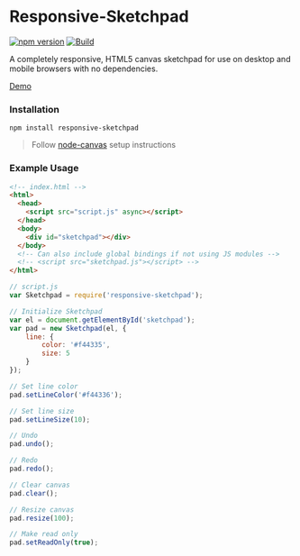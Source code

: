 # Responsive-Sketchpad

[![npm version](https://img.shields.io/npm/v/responsive-sketchpad)](https://www.npmjs.com/package/responsive-sketchpad)
[![Build](https://github.com/tsand/responsive-sketchpad/workflows/Build/badge.svg)](https://github.com/tsand/responsive-sketchpad/actions)

A completely responsive, HTML5 canvas sketchpad for use on desktop and mobile browsers with no dependencies.

[Demo](https://tsand.github.io/responsive-sketchpad/)

### Installation

`npm install responsive-sketchpad`

> Follow [node-canvas](https://www.npmjs.com/package/canvas) setup instructions

### Example Usage

```html
<!-- index.html -->
<html>
  <head>
    <script src="script.js" async></script>
  </head>
  <body>
    <div id="sketchpad"></div>
  </body>
  <!-- Can also include global bindings if not using JS modules -->
  <!-- <script src="sketchpad.js"></script> -->
</html>
```

```js
// script.js
var Sketchpad = require('responsive-sketchpad');

// Initialize Sketchpad
var el = document.getElementById('sketchpad');
var pad = new Sketchpad(el, {
    line: {
        color: '#f44335',
        size: 5
    }
});

// Set line color
pad.setLineColor('#f44336');

// Set line size
pad.setLineSize(10);

// Undo
pad.undo();

// Redo
pad.redo();

// Clear canvas
pad.clear();

// Resize canvas
pad.resize(100);

// Make read only
pad.setReadOnly(true);
```
